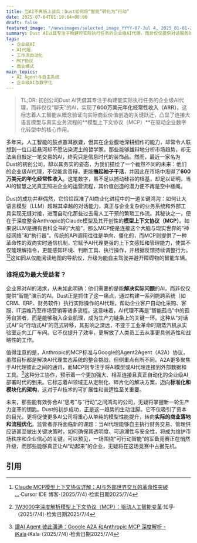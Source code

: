 ```yaml
---
title: 当AI不再纸上谈兵：Dust如何将“智能”转化为“行动”
date: 2025-07-04T01:10:04+08:00
draft: false
featured_image: "/newsimages/selected_image_YYYY-07-Jul 4, 2025_01-01-27-841.jpg"
summary: Dust AI以其专注于构建可实际执行任务的企业级AI代理，而非仅仅提供对话服务的模式，迅速实现了600万美元年化经常性收入，验证了将大语言模型与真实业务流程通过模型上下文协议（MCP）连接的巨大商业潜力。这一成功案例标志着人工智能应用从理论层面向实际业务自动化和价值创造的范式转变，预示着企业级AI市场正迎来一个以“行动力”为核心的新纪元。
tags: 
  - 企业级AI
  - AI代理
  - 工作流自动化
  - MCP协议
  - 商业模式
main_topics: 
  - AI Agent与自主系统
  - 企业级AI与数字化
---
```


> TL;DR: 初创公司Dust AI凭借其专注于构建能实际执行任务的企业级AI代理，而非仅仅“聊天”的AI，实现了**600万美元年化经常性收入（ARR）**。这标志着人工智能从概念验证向实际商业价值创造的关键跃迁，凸显了连接大语言模型与真实业务流程的**模型上下文协议（MCP）**在驱动企业数字化转型中的核心作用。

多年来，人工智能的鼓点震耳欲聋，但其在企业腹地深耕细作的能力，却常令人联想到一位口若悬河却不愿沾染泥土的哲学家。那些能够雄辩地分析市场趋势，却无法亲自敲定一笔交易的AI，终究只是信息时代的装饰品。然而，最近一家名为Dust的初创公司，却以其务实的姿态，为我们描绘了一个截然不同的未来：他们的企业级AI代理，不仅能言善辩，更能**撸起袖子干活**，并因此在市场中淘得了**600万美元的年化经常性收入**。这笔数字，虽不足以撼动硅谷的根基，却足以证明，当AI的智慧之光真正照进企业的运营流程，其价值创造的潜力便不再是空中楼阁。

Dust的成功并非偶然，它恰恰踩准了AI商业化进程中的一道关键鸿沟：如何让大语言模型（LLM）超越其卓越的对话能力，真正与企业复杂的业务系统和外部工具实现无缝对接，进而自动化那些过去需人工干预的繁琐工作流。其秘诀之一，便在于深度整合Anthropic的Claude模型及其开创性的**模型上下文协议（MCP）**。如果说LLM是拥有百科全书的“大脑”，那么MCP便是连接这个大脑与现实世界的“神经网络”和“执行器”。传统的API调用往往是单向、僵化的，而MCP则提供了一种革命性的双向实时通信机制，它赋予AI代理更强的上下文感知和管理能力，使其不仅能理解指令，更能感知环境、判断工具、执行操作，并根据反馈持续调整行为。[^2][^3]这如同从仅能阅读地图的导航仪，升级为能自主驾驶并避开障碍物的智能车辆。

### 谁将成为最大受益者？

企业界对AI的渴求，从未如此明确：他们需要的是能**解决实际问题**的AI，而非仅仅提供“智能”演示的AI。Dust正是抓住了这一痛点，通过构建一系列能跨系统（如CRM、ERP、财务软件）执行实际操作的AI代理，帮助企业客户自动化采购、客服、IT运维乃至市场营销等诸多流程。这意味着，AI代理不再是“智能孤岛”中的孤芳自赏者，而是能够融入企业肌理，成为生产力链条上的关键一环。这种从“对话式AI”向“行动式AI”的范式转移，其影响之深远，不亚于工业革命时期蒸汽机从实验室走向工厂车间。它不仅提升了效率，更解放了人类员工去从事更具创造性和战略性的工作。

值得注意的是，Anthropic的MCP标准与Google的Agent2Agent（A2A）协议，虽然目标都是解决AI代理生态系统的整合挑战，但侧重点有所不同。A2A更多聚焦于AI代理彼此之间的通讯，而MCP则专注于将AI模型或AI代理连接到外部数据和工具。[^4]这种分工协作，预示着一个更加强大、相互连接且真正自动化的企业级AI部署时代的到来。它标志着AI领域正从定制化、碎片化的解决方案，迈向**标准化和模块化的架构**，这对于AI技术的可扩展性和普适性至关重要。

未来，那些能有效弥合AI“思考”与“行动”之间鸿沟的公司，无疑将掌握新一轮生产力变革的钥匙。Dust的初步成功，正是这一趋势的生动注脚。它不仅吸引了资本的目光，更将促使更多AI公司将重心从单纯的模型性能提升，转向**实际的商业落地和流程优化**。监管者亦将面临新的课题：当AI代理能够自主执行财务交易、管理供应链甚至做出关键决策时，如何确保其透明度、可追溯性与安全性，将成为维护市场秩序和企业信心的关键。可以预见，一场围绕“可行动智能”的军备竞赛正在悄然升级，而那些能够真正让AI“动起来”的企业，无疑将在这场竞赛中占据先机。

## 引用
[^1]: [Dust helps enterprises create actionable AI agents with MCP and ...](https://www.anthropic.com/customers/dust)·Anthropic·（2025/7/4）·检索日期2025/7/4
[^2]: [Claude MCP模型上下文协议详解：AI与外部世界交互的革命性突破 ...](https://www.cursor-ide.com/blog/claude-mcp-guide-2025)·Cursor IDE 博客·（2025/7/4）·检索日期2025/7/4
[^3]: [1W3000字深度解析模型上下文协议（MCP）：驱动人工智能变革](https://zhuanlan.zhihu.com/p/30445136490)·知乎·（2025/7/4）·检索日期2025/7/4
[^4]: [讓AI Agent 彼此溝通：Google A2A 和Anthropic MCP 深度解析 - iKala](https://ikala.ai/zh-tw/blog/ikala-ai-insight/an-in-depth-analysis-of-googles-a2a-protocol-and-its-relationship-with-anthropics-mcp-ch/)·iKala·（2025/7/4）·检索日期2025/7/4
